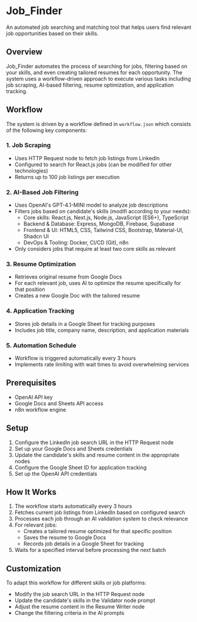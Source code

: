 # Job_Finder

An automated job searching and matching tool that helps users find relevant job opportunities based on their skills.

## Overview

Job_Finder automates the process of searching for jobs, filtering based on your skills, and even creating tailored resumes for each opportunity. The system uses a workflow-driven approach to execute various tasks including job scraping, AI-based filtering, resume optimization, and application tracking.

## Workflow

The system is driven by a workflow defined in `workflow.json` which consists of the following key components:

### 1. Job Scraping
- Uses HTTP Request node to fetch job listings from LinkedIn
- Configured to search for React.js jobs (can be modified for other technologies)
- Returns up to 100 job listings per execution

### 2. AI-Based Job Filtering
- Uses OpenAI's GPT-4.1-MINI model to analyze job descriptions
- Filters jobs based on candidate's skills (modifi according to your needs):
  - Core skills: React.js, Next.js, Node.js, JavaScript (ES6+), TypeScript
  - Backend & Database: Express, MongoDB, Firebase, Supabase
  - Frontend & UI: HTML5, CSS, Tailwind CSS, Bootstrap, Material-UI, Shadcn UI
  - DevOps & Tooling: Docker, CI/CD (Git), n8n
- Only considers jobs that require at least two core skills as relevant

### 3. Resume Optimization
- Retrieves original resume from Google Docs
- For each relevant job, uses AI to optimize the resume specifically for that position
- Creates a new Google Doc with the tailored resume

### 4. Application Tracking
- Stores job details in a Google Sheet for tracking purposes
- Includes job title, company name, description, and application materials

### 5. Automation Schedule
- Workflow is triggered automatically every 3 hours
- Implements rate limiting with wait times to avoid overwhelming services

## Prerequisites

- OpenAI API key
- Google Docs and Sheets API access
- n8n workflow engine

## Setup

1. Configure the LinkedIn job search URL in the HTTP Request node
2. Set up your Google Docs and Sheets credentials
3. Update the candidate's skills and resume content in the appropriate nodes
4. Configure the Google Sheet ID for application tracking
5. Set up the OpenAI API credentials

## How It Works

1. The workflow starts automatically every 3 hours
2. Fetches current job listings from LinkedIn based on configured search
3. Processes each job through an AI validation system to check relevance
4. For relevant jobs:
   - Creates a tailored resume optimized for that specific position
   - Saves the resume to Google Docs
   - Records job details in a Google Sheet for tracking
5. Waits for a specified interval before processing the next batch

## Customization

To adapt this workflow for different skills or job platforms:
- Modify the job search URL in the HTTP Request node
- Update the candidate's skills in the Validator node prompt
- Adjust the resume content in the Resume Writer node
- Change the filtering criteria in the AI prompts
